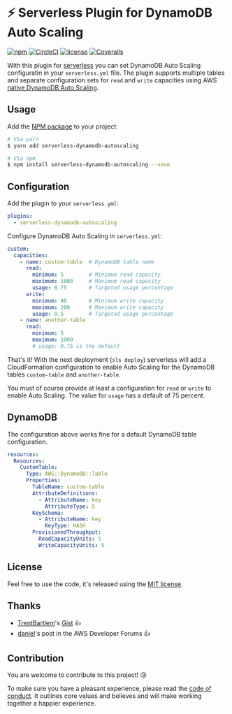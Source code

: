 # ⚡️ Serverless Plugin for DynamoDB Auto Scaling

[![npm](https://img.shields.io/npm/v/serverless-dynamodb-autoscaling.svg)](https://www.npmjs.com/package/serverless-dynamodb-autoscaling)
[![CircleCI](https://img.shields.io/circleci/project/github/sbstjn/serverless-dynamodb-autoscaling.svg)](https://circleci.com/gh/sbstjn/serverless-dynamodb-autoscaling)
[![license](https://img.shields.io/github/license/sbstjn/serverless-dynamodb-autoscaling.svg)](https://github.com/sbstjn/serverless-dynamodb-autoscaling/blob/master/LICENSE.md)
[![Coveralls](https://img.shields.io/coveralls/sbstjn/serverless-dynamodb-autoscaling.svg)](https://coveralls.io/github/sbstjn/serverless-dynamodb-autoscaling)

With this plugin for [serverless](https://serverless.com) you can set DynamoDB Auto Scaling configuratin in your `serverless.yml` file. The plugin supports multiple tables and separate configuration sets for `read` and `write` capacities using AWS [native DynamoDB Auto Scaling](https://aws.amazon.com/blogs/aws/new-auto-scaling-for-amazon-dynamodb/).

## Usage

Add the [NPM package](https://www.npmjs.com/package/serverless-dynamodb-autoscaling) to your project:

```bash
# Via yarn
$ yarn add serverless-dynamodb-autoscaling

# Via npm
$ npm install serverless-dynamodb-autoscaling --save
```

## Configuration

Add the plugin to your `serverless.yml`:

```yaml
plugins:
  - serverless-dynamodb-autoscaling
```

Configure DynamoDB Auto Scaling in `serverless.yml`:

```yaml
custom:
  capacities:
    - name: custom-table  # DynamoDB table name
      read:
        minimum: 5        # Minimum read capacity
        maximum: 1000     # Maximum read capacity
        usage: 0.75       # Targeted usage percentage
      write:
        minimum: 40       # Minimum write capacity
        maximum: 200      # Maximum write capacity
        usage: 0.5        # Targeted usage percentage
    - name: another-table
      read:
        minimum: 5
        maximum: 1000
        # usage: 0.75 is the default
```

That's it! With the next deployment (`sls deploy`) serverless will add a CloudFormation configuration to enable Auto Scaling for the DynamoDB tables `custom-table` and `another-table`.

You must of course provide at least a configuration for `read` or `write` to enable Auto Scaling. The value for `usage` has a default of 75 percent.

## DynamoDB

The configuration above works fine for a default DynamoDB table configuration.

```yaml
resources:
  Resources:
    CustomTable:
      Type: AWS::DynamoDB::Table
      Properties:
        TableName: custom-table
        AttributeDefinitions:
          - AttributeName: key
            AttributeType: S
        KeySchema:
          - AttributeName: key
            KeyType: HASH
        ProvisionedThroughput:
          ReadCapacityUnits: 5
          WriteCapacityUnits: 5
```

## License

Feel free to use the code, it's released using the [MIT license](LICENSE.md).

## Thanks

- [TrentBartlem](https://github.com/TrentBartlem)'s [Gist](https://gist.github.com/TrentBartlem/292be37d496361d551fff6659d87fb0e) 👍
- [daniel](https://forums.aws.amazon.com/message.jspa?messageID=789667#jive-message-792127)'s post in the AWS Developer Forums 👍

## Contribution

You are welcome to contribute to this project! 😘 

To make sure you have a pleasant experience, please read the [code of conduct](CODE_OF_CONDUCT.md). It outlines core values and believes and will make working together a happier experience.
